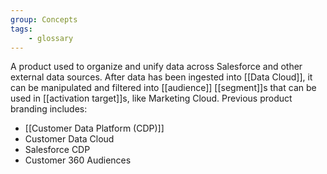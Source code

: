 ```yaml
---
group: Concepts
tags:
    - glossary
---
```

A product used to organize and unify data across Salesforce and other external data sources. After data has been ingested into [[Data Cloud]], it can be manipulated and filtered into [[audience]] [[segment]]s that can be used in [[activation target]]s, like Marketing Cloud. Previous product branding includes:
- [[Customer Data Platform (CDP)]]
- Customer Data Cloud
- Salesforce CDP
- Customer 360 Audiences